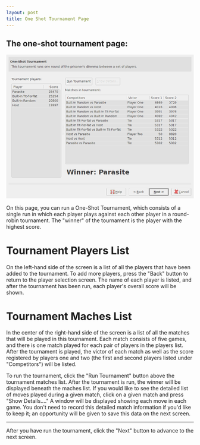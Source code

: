 ```yaml
---
layout: post
title: One Shot Tournament Page
---
```



  The one-shot tournament page:
 --------------------------------------------------------------
  ![Screenshot](images/oneshotpage.png)


On this page, you can run a One-Shot Tournament, which consists of a
single run in which each player plays against each other player in a
round-robin tournament.  The "winner" of the tournament is the player
with the highest score.

Tournament Players List
=======================

On the left-hand side of the screen is a list of all the players that
have been added to the tournament.  To add more players, press the
"Back" button to return to the player selection screen.  The name of
each player is listed, and after the tournament has been run, each
player's overall score will be shown.

Tournament Maches List
======================

In the center of the right-hand side of the screen is a list of all
the matches that will be played in this tournament.  Each match
consists of five games, and there is one match played for each pair of
players in the players list.  After the tournament is played, the
victor of each match as well as the score registered by players one
and two (the first and second players listed under "Competitors") will
be listed.

To run the tournament, click the "Run Tournament" button above the
tournament matches list.  After the tournament is run, the winner will
be displayed beneath the maches list.  If you would like to see the
detailed list of moves played during a given match, click on a given
match and press "Show Details...."  A window will be displayed showing
each move in each game.  You don't need to record this detailed match
information if you'd like to keep it; an opportunity will be given to
save this data on the next screen.

- - -

After you have run the tournament, click the "Next" button to advance
to the next screen.
